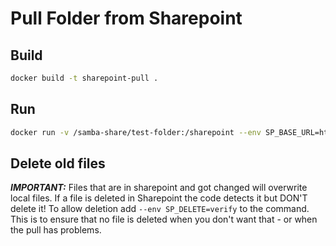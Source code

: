 # Pull Folder from Sharepoint

## Build
```sh
docker build -t sharepoint-pull . 
```

## Run 
```sh
docker run -v /samba-share/test-folder:/sharepoint --env SP_BASE_URL=https://who.sharepoint.com/sites/team --env SP_ROOT_FOLDER=Servertest --env SP_CRED_USER=user@domain.de --env SP_CRED_PASS=pass sharepoint-pull
```

## Delete old files
***IMPORTANT:*** Files that are in sharepoint and got changed will overwrite local files. If a file is deleted in Sharepoint the code detects it but DON'T delete it! To allow deletion add `--env SP_DELETE=verify` to the command. This is to ensure that no file is deleted when you don't want that - or when the pull has problems.


